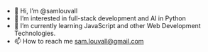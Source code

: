 - 👋 Hi, I’m @samlouvall
- 👀 I’m interested in full-stack development and AI in Python
- 🌱 I’m currently learning JavaScript and other Web Development Technologies.
- 📫 How to reach me sam.louvall@gmail.com


